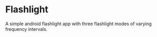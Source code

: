 # Flashlight
A simple android flashlight app with three flashlight modes of varying frequency intervals.
